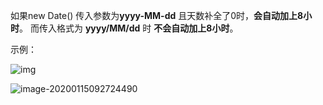 如果new Date() 传入参数为**yyyy-MM-dd** 且天数补全了0时，**会自动加上8小时**。 而传入格式为  **yyyy/MM/dd** 时 **不会自动加上8小时**。

示例：

![img](https://img-blog.csdnimg.cn/20181102181921502.png)

![image-20200115092724490](C:\Users\h1843\AppData\Roaming\Typora\typora-user-images\image-20200115092724490.png)